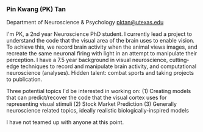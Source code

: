 ### Pin Kwang (PK) Tan
Department of Neuroscience & Psychology
pktan@utexas.edu

I'm PK, a 2nd year Neuroscience PhD student. I currently lead a project to understand the code that the visual area of the brain uses to enable vision. To achieve this, we record brain activity when the animal views images, and recreate the same neuronal firing with light in an attempt to manipulate their perception. 
I have a 7.5 year background in visual neuroscience, cutting-edge techniques to record and manipulate brain activity, and computational neuroscience (analyses). Hidden talent: combat sports and taking projects to publication.

Three potential topics I'd be interested in working on:
(1) Creating models that can predict/recover the code that the visual cortex uses for representing visual stimuli
(2) Stock Market Prediction
(3) Generally neuroscience related topics, ideally realistic biologically-inspired models

I have not teamed up with anyone at this point.
